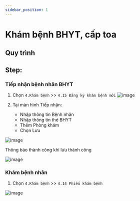 ```yaml
---
sidebar_position: 1
---
```


# Khám bệnh BHYT, cấp toa

 ## Quy trình

## Step:
### Tiếp nhận bệnh nhân BHYT
1. Chọn `4.Khám bệnh` >> `4.15 Đăng ký khám bệnh mới`
![image](https://github.com/Gerphan94/docusaurus-work/assets/81787710/f029c312-6db5-4f18-87a4-ee9e42c3ac88)

2. Tại màn hình Tiếp nhận:
   - Nhập thông tin Bệnh nhân
   - Nhập thông tin thẻ BHYT
   - Thêm Phòng khám
   - Chọn Lưu

![image](https://github.com/Gerphan94/docusaurus-work/assets/81787710/28433038-8be5-4fba-9c96-ee916e1d6639)

Thông báo thành công khi lưu thành công

![image](https://github.com/Gerphan94/docusaurus-work/assets/81787710/17dab497-00c8-45c3-aaa5-41b05022c048)

### Khám bệnh nhân
1. Chọn `4.Khám bệnh` >> `4.14 Phiếu khám bệnh`

![image](https://github.com/Gerphan94/docusaurus-work/assets/81787710/44b90d60-0a65-49a4-ba94-2e631a43aac8)


